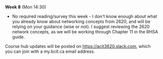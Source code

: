 **Week 8** (Mon 14:30)
- No required reading/survey this week - I don't know enough about what you
already know about networking concepts from 2620, and will be relying on
your guidance (wise or not). I suggest reviewing the 2620 network concepts,
as we will be working through Chapter 11 in the RHSA guide.

Course hub updates will be posted on https://acit3620.slack.com, which you
can join with a my.bcit.ca email address.
